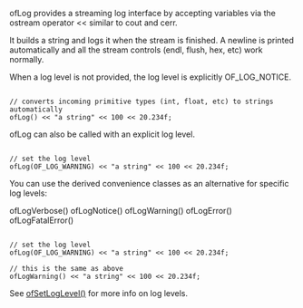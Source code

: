 ofLog provides a streaming log interface by accepting variables via the ostream operator << similar to cout and cerr.

It builds a string and logs it when the stream is finished. A newline is printed automatically and all the stream controls (endl, flush, hex, etc) work normally.

When a log level is not provided, the log level is explicitly OF_LOG_NOTICE.

~~~~{.cpp}

// converts incoming primitive types (int, float, etc) to strings automatically
ofLog() << "a string" << 100 << 20.234f;

~~~~

ofLog can also be called with an explicit log level. 

~~~~{.cpp}

// set the log level
ofLog(OF_LOG_WARNING) << "a string" << 100 << 20.234f;

~~~~

You can use the derived convenience classes as an alternative for specific log levels: 

  ofLogVerbose()
  ofLogNotice()
  ofLogWarning()
  ofLogError()
  ofLogFatalError()

~~~~{.cpp}

// set the log level
ofLog(OF_LOG_WARNING) << "a string" << 100 << 20.234f;

// this is the same as above
ofLogWarning() << "a string" << 100 << 20.234f;

~~~~

See [ofSetLogLevel()](./ofLog.html#functions) for more info on log levels.

